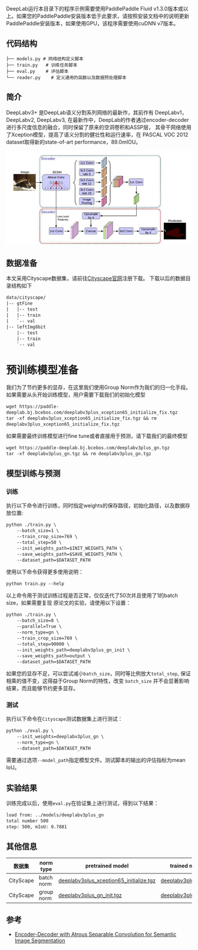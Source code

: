 DeepLab运行本目录下的程序示例需要使用PaddlePaddle Fluid v1.3.0版本或以上。如果您的PaddlePaddle安装版本低于此要求，请按照安装文档中的说明更新PaddlePaddle安装版本，如果使用GPU，该程序需要使用cuDNN v7版本。


## 代码结构
```
├── models.py # 网络结构定义脚本
├── train.py   # 训练任务脚本
├── eval.py    # 评估脚本
└── reader.py    # 定义通用的函数以及数据预处理脚本
```

## 简介

DeepLabv3+ 是DeepLab语义分割系列网络的最新作，其前作有 DeepLabv1，DeepLabv2, DeepLabv3,
在最新作中，DeepLab的作者通过encoder-decoder进行多尺度信息的融合，同时保留了原来的空洞卷积和ASSP层，
其骨干网络使用了Xception模型，提高了语义分割的健壮性和运行速率，在 PASCAL VOC 2012 dataset取得新的state-of-art performance，89.0mIOU。

![](./imgs/model.png)


## 数据准备



本文采用Cityscape数据集，请前往[Cityscape官网](https://www.cityscapes-dataset.com)注册下载。
下载以后的数据目录结构如下
```
data/cityscape/
|-- gtFine
|   |-- test
|   |-- train
|   `-- val
|-- leftImg8bit
    |-- test
    |-- train
    `-- val
```

# 预训练模型准备

我们为了节约更多的显存，在这里我们使用Group Norm作为我们的归一化手段。
如果需要从头开始训练模型，用户需要下载我们的初始化模型
```
wget https://paddle-deeplab.bj.bcebos.com/deeplabv3plus_xception65_initialize_fix.tgz
tar -xf deeplabv3plus_xception65_initialize_fix.tgz && rm deeplabv3plus_xception65_initialize_fix.tgz
```
如果需要最终训练模型进行fine tune或者直接用于预测，请下载我们的最终模型
```
wget https://paddle-deeplab.bj.bcebos.com/deeplabv3plus_gn.tgz
tar -xf deeplabv3plus_gn.tgz && rm deeplabv3plus_gn.tgz
```


## 模型训练与预测

### 训练
执行以下命令进行训练，同时指定weights的保存路径，初始化路径，以及数据存放位置:
```
python ./train.py \
    --batch_size=1 \
    --train_crop_size=769 \
    --total_step=50 \
    --init_weights_path=$INIT_WEIGHTS_PATH \
    --save_weights_path=$SAVE_WEIGHTS_PATH \
    --dataset_path=$DATASET_PATH
```
使用以下命令获得更多使用说明：
```
python train.py --help
```
以上命令用于测试训练过程是否正常，仅仅迭代了50次并且使用了1的batch size，如果需要复现
原论文的实验，请使用以下设置：
```
python ./train.py \
    --batch_size=8 \
    --parallel=True \
    --norm_type=gn \
    --train_crop_size=769 \
    --total_step=90000 \
    --init_weights_path=deeplabv3plus_gn_init \
    --save_weights_path=output \
    --dataset_path=$DATASET_PATH
```
如果您的显存不足，可以尝试减小`batch_size`，同时等比例放大`total_step`, 保证相乘的值不变，这得益于Group Norm的特性，改变 `batch_size` 并不会显著影响结果，而且能够节约更多显存。

### 测试
执行以下命令在`Cityscape`测试数据集上进行测试：
```
python ./eval.py \
    --init_weights=deeplabv3plus_gn \
    --norm_type=gn \
    --dataset_path=$DATASET_PATH
```
需要通过选项`--model_path`指定模型文件。测试脚本的输出的评估指标为mean IoU。


## 实验结果
训练完成以后，使用`eval.py`在验证集上进行测试，得到以下结果：
```
load from: ../models/deeplabv3plus_gn
total number 500
step: 500, mIoU: 0.7881
```

## 其他信息

|数据集 | norm type | pretrained model | trained model | mean IoU
|---|---|---|---|---|
|CityScape | batch norm | [deeplabv3plus_xception65_initialize.tgz](https://paddle-deeplab.bj.bcebos.com/deeplabv3plus_xception65_initialize_fix.tgz) | [deeplabv3plus.tgz](https://paddle-deeplab.bj.bcebos.com/deeplabv3plus.tgz) | 0.7873 |
|CityScape | group norm | [deeplabv3plus_gn_init.tgz](https://paddle-deeplab.bj.bcebos.com/deeplabv3plus_gn_init.tgz) | [deeplabv3plus_gn.tgz](https://paddle-deeplab.bj.bcebos.com/deeplabv3plus_gn.tgz) | 0.7881 |

## 参考

- [Encoder-Decoder with Atrous Separable Convolution for Semantic Image Segmentation](https://arxiv.org/abs/1802.02611)
